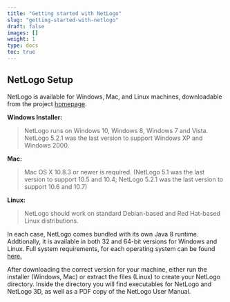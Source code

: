 ```yaml
---
title: "Getting started with NetLogo"
slug: "getting-started-with-netlogo"
draft: false
images: []
weight: 1
type: docs
toc: true
---
```


## NetLogo Setup
NetLogo is available for Windows, Mac, and Linux machines, downloadable from the project [homepage][1].

**Windows Installer:**

> NetLogo runs on Windows 10, Windows 8, Windows 7 and Vista. NetLogo 5.2.1 was the last version to support Windows XP and Windows 2000.

**Mac:**
>Mac OS X 10.8.3 or newer is required. (NetLogo 5.1 was the last version to support 10.5 and 10.4; NetLogo 5.2.1 was the last version to support 10.6 and 10.7)

**Linux:**
>NetLogo should work on standard Debian-based and Red Hat-based Linux distributions.

In each case, NetLogo comes bundled with its own Java 8 runtime. Addtionally, it is available in both 32 and 64-bit versions for Windows and Linux. Full system requirements, for each operating system can be found [here.][2] 

After downloading the correct version for your machine, either run the installer (Windows, Mac) or extract the files (Linux) to create your NetLogo directory. Inside the directory you will find executables for NetLogo and NetLogo 3D, as well as a PDF copy of the NetLogo User Manual. 

  [1]: https://ccl.northwestern.edu/netlogo/
  [2]: https://ccl.northwestern.edu/netlogo/requirements.html


